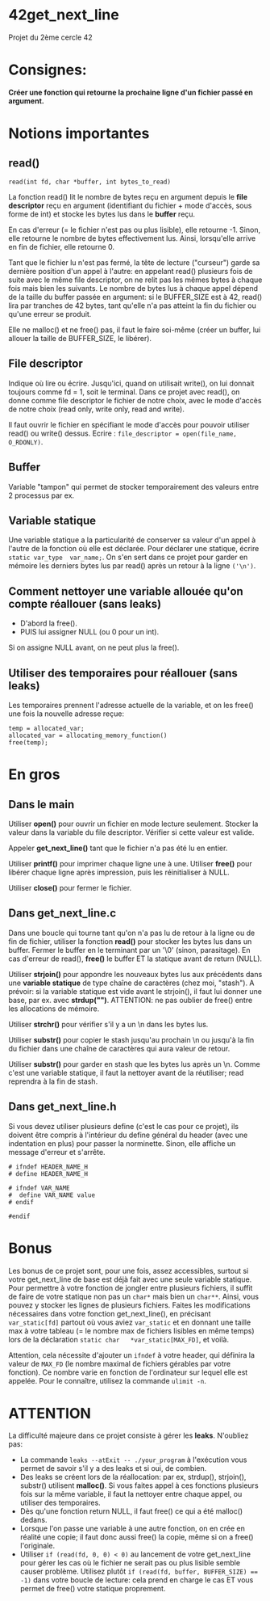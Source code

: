 # 42get_next_line
Projet du 2ème cercle 42

# Consignes:
**Créer une fonction qui retourne la prochaine ligne d'un fichier passé en argument.**

# Notions importantes
## read()
``read(int fd, char *buffer, int bytes_to_read)``

La fonction read() lit le nombre de bytes reçu en argument depuis le **file descriptor** reçu en argument (identifiant du fichier + mode d'accès, sous forme de int) et stocke les bytes lus dans le **buffer** reçu.

En cas d'erreur (= le fichier n'est pas ou plus lisible), elle retourne -1. Sinon, elle retourne le nombre de bytes effectivement lus. Ainsi, lorsqu'elle arrive en fin de fichier, elle retourne 0.

Tant que le fichier lu n'est pas fermé, la tête de lecture ("curseur") garde sa dernière position d'un appel à l'autre: en appelant read() plusieurs fois de suite avec le même file descriptor, on ne relit pas les mêmes bytes à chaque fois mais bien les suivants. Le nombre de bytes lus à chaque appel dépend de la taille du buffer passée en argument: si le BUFFER_SIZE est à 42, read() lira par tranches de 42 bytes, tant qu'elle n'a pas atteint la fin du fichier ou qu'une erreur se produit.

Elle ne malloc() et ne free() pas, il faut le faire soi-même (créer un buffer, lui allouer la taille de BUFFER_SIZE, le libérer).

## File descriptor
Indique où lire ou écrire. Jusqu'ici, quand on utilisait write(), on lui donnait toujours comme fd = 1, soit le terminal. Dans ce projet avec read(), on donne comme file descriptor le fichier de notre choix, avec le mode d'accès de notre choix (read only, write only, read and write). 

Il faut ouvrir le fichier en spécifiant le mode d'accès pour pouvoir utiliser read() ou write() dessus. Ecrire : ``file_descriptor = open(file_name, O_RDONLY)``.

## Buffer
Variable "tampon" qui permet de stocker temporairement des valeurs entre 2 processus par ex.

## Variable statique
Une variable statique a la particularité de conserver sa valeur d'un appel à l'autre de la fonction où elle est déclarée. Pour déclarer une statique, écrire ``static var_type	var_name;``. 
On s'en sert dans ce projet pour garder en mémoire les derniers bytes lus par read() après un retour à la ligne ``('\n')``.

## Comment nettoyer une variable allouée qu'on compte réallouer (sans leaks)
- D'abord la free().
- PUIS lui assigner NULL (ou 0 pour un int).

Si on assigne NULL avant, on ne peut plus la free().

## Utiliser des temporaires pour réallouer (sans leaks)
Les temporaires prennent l'adresse actuelle de la variable, et on les free() une fois la nouvelle adresse reçue:
```
temp = allocated_var;
allocated_var = allocating_memory_function()
free(temp);
```

# En gros
## Dans le main
Utiliser **open()** pour ouvrir un fichier en mode lecture seulement. Stocker la valeur dans la variable du file descriptor. Vérifier si cette valeur est valide.

Appeler **get_next_line()** tant que le fichier n'a pas été lu en entier.

Utiliser **printf()** pour imprimer chaque ligne une à une. Utiliser **free()** pour libérer chaque ligne après impression, puis les réinitialiser à NULL.

Utiliser **close()** pour fermer le fichier.

## Dans get_next_line.c
Dans une boucle qui tourne tant qu'on n'a pas lu de retour à la ligne ou de fin de fichier, utiliser la fonction **read()** pour stocker les bytes lus dans un buffer. Fermer le buffer en le terminant par un '\0' (sinon, parasitage). En cas d'erreur de read(), **free()** le buffer ET la statique avant de return (NULL).

Utiliser **strjoin()** pour appondre les nouveaux bytes lus aux précédents dans une **variable statique** de type chaîne de caractères (chez moi, "stash"). A prévoir: si la variable statique est vide avant le strjoin(), il faut lui donner une base, par ex. avec **strdup("")**. ATTENTION: ne pas oublier de free() entre les allocations de mémoire.

Utiliser **strchr()** pour vérifier s'il y a un \n dans les bytes lus.

Utiliser **substr()** pour copier le stash jusqu'au prochain \n ou jusqu'à la fin du fichier dans une chaîne de caractères qui aura valeur de retour.

Utiliser **substr()** pour garder en stash que les bytes lus après un \n. Comme c'est une variable statique, il faut la nettoyer avant de la réutiliser; read reprendra à la fin de stash.

## Dans get_next_line.h
Si vous devez utiliser plusieurs define (c'est le cas pour ce projet), ils doivent être compris à l'intérieur du define général du header (avec une indentation en plus) pour passer la norminette. Sinon, elle affiche un message d'erreur et s'arrête.
```
# ifndef HEADER_NAME_H
# define HEADER_NAME_H

# ifndef VAR_NAME
#  define VAR_NAME value
# endif

#endif
```

# Bonus
Les bonus de ce projet sont, pour une fois, assez accessibles, surtout si votre get_next_line de base est déjà fait avec une seule variable statique. Pour permettre à votre fonction de jongler entre plusieurs fichiers, il suffit de faire de votre statique non pas un `char*` mais bien un `char**`. Ainsi, vous pouvez y stocker les lignes de plusieurs fichiers. Faites les modifications nécessaires dans votre fonction get_next_line(), en précisant ``var_static[fd]`` partout où vous aviez ``var_static`` et en donnant une taille max à votre tableau (= le nombre max de fichiers lisibles en même temps) lors de la déclaration `static char	*var_static[MAX_FD]`, et voilà.

Attention, cela nécessite d'ajouter un `ifndef` à votre header, qui définira la valeur de `MAX_FD` (le nombre maximal de fichiers gérables par votre fonction). Ce nombre varie en fonction de l'ordinateur sur lequel elle est appelée. Pour le connaître, utilisez la commande `ulimit -n`.

# ATTENTION
La difficulté majeure dans ce projet consiste à gérer les **leaks**. N'oubliez pas:
- La commande ``leaks --atExit -- ./your_program`` à l'exécution vous permet de savoir s'il y a des leaks et si oui, de combien.
- Des leaks se créent lors de la réallocation: par ex, strdup(), strjoin(), substr() utilisent **malloc()**. Si vous faites appel à ces fonctions plusieurs fois sur la même variable, il faut la nettoyer entre chaque appel, ou utiliser des temporaires.
- Dès qu'une fonction return NULL, il faut free() ce qui a été malloc() dedans.
- Lorsque l'on passe une variable à une autre fonction, on en crée en réalité une copie; il faut donc aussi free() la copie, même si on a free() l'originale.
- Utiliser ``if (read(fd, 0, 0) < 0)`` au lancement de votre get_next_line pour gérer les cas où le fichier ne serait pas ou plus lisible semble causer problème. Utilisez plutôt ``if (read(fd, buffer, BUFFER_SIZE) == -1)`` dans votre boucle de lecture: cela prend en charge le cas ET vous permet de free() votre statique proprement.

